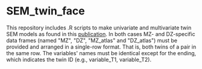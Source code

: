# SEM_twin_face

This repository includes .R scripts to make univariate and multivariate twin SEM models as found in this [publication](https://www.sciencedirect.com/science/article/pii/S1053811921000136?dgcid=rss_sd_all). In both cases MZ- and DZ-specific data frames (named "MZ", "DZ", "MZ_atlas" and "DZ_atlas") must be provided and arranged in a single-row format. That is, both twins of a pair in the same row. The variables' names must be identical except for the ending, which indicates the twin ID (e.g., variable_T1, variable_T2). 
